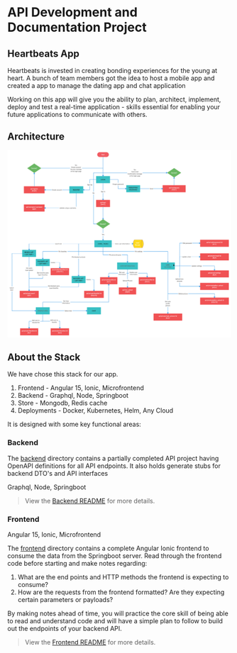 # API Development and Documentation Project

## Heartbeats App

Heartbeats is invested in creating bonding experiences for the young at heart. A bunch of team members got the idea to host a mobile app and created a app to manage the dating app and chat application

Working on this app will give you the ability to plan, architect, implement, deploy and test a real-time application - skills essential for enabling your future applications to communicate with others.

## Architecture

![Arch Image](heartbeats-application-system-design-architecture.jpg)

## About the Stack

We have chose this stack for our app.

1. Frontend - Angular 15, Ionic, Microfrontend
2. Backend - Graphql, Node, Springboot
3. Store - Mongodb, Redis cache
4. Deployments - Docker, Kubernetes, Helm, Any Cloud

It is designed with some key functional areas:

### Backend

The [backend](./backend/README.md) directory contains a partially completed API project having OpenAPI definitions for all API endpoints. It also holds generate stubs for backend DTO's and API interfaces

Graphql, Node, Springboot

> View the [Backend README](./backend/README.md) for more details.

### Frontend

Angular 15, Ionic, Microfrontend

The [frontend](./frontend/README.md) directory contains a complete Angular Ionic frontend to consume the data from the Springboot server. Read through the frontend code before starting and make notes regarding:

1. What are the end points and HTTP methods the frontend is expecting to consume?
2. How are the requests from the frontend formatted? Are they expecting certain parameters or payloads?

By making notes ahead of time, you will practice the core skill of being able to read and understand code and will have a simple plan to follow to build out the endpoints of your backend API.

> View the [Frontend README](./frontend/README.md) for more details.
